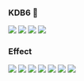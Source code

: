 ### KDB6 👋   
<a href="https://kdb6.github.io/codingclass/index.html"><img src="https://img.shields.io/badge/class-3DDC84?style=flat-square&logo=github&logoColor=white"/></a>
<a href="https://kdb6.github.io/codingclass/javascript/index.html"><img src="https://img.shields.io/badge/javascript-16009A?style=flat-square&logo=github&logoColor=white"/></a>
<a href="https://kdb6.github.io/codingclass/html/alphabet.html"><img src="https://img.shields.io/badge/html-A700C2?style=flat-square&logo=github&logoColor=white"/></a>
<a href="https://kdb6.github.io/codingclass/css/index.html"><img src="https://img.shields.io/badge/css-E20000?style=flat-square&logo=github&logoColor=white"/></a>   

### Effect
<a href="https://kdb6.github.io/codingclass/javascript/effect/gameEffect01.html"><img src="https://img.shields.io/badge/game-00D37B?style=flat-square&logo=github&logoColor=white"/></a>
<a href="https://kdb6.github.io/codingclass/javascript/effect/dataEffect01.html"><img src="https://img.shields.io/badge/data-00D3AD?style=flat-square&logo=github&logoColor=white"/></a>
<a href="https://kdb6.github.io/codingclass/javascript/effect/searchEffect01.html"><img src="https://img.shields.io/badge/search-37CFFF?style=flat-square&logo=github&logoColor=white"/></a>
<a href="https://kdb6.github.io/codingclass/javascript/effect/quizEffect01.html"><img src="https://img.shields.io/badge/quiz-190062?style=flat-square&logo=github&logoColor=white"/></a>
<a href="https://kdb6.github.io/codingclass/javascript/effect/mouseEffect01.html"><img src="https://img.shields.io/badge/mouse-A6FFFA?style=flat-square&logo=github&logoColor=white"/></a>
<a href="https://kdb6.github.io/codingclass/javascript/effect/parallaxEffect01.html"><img src="https://img.shields.io/badge/parallax-A6BFFF?style=flat-square&logo=github&logoColor=white"/></a>
<a href="https://kdb6.github.io/codingclass/javascript/effect/sliderEffect01.html"><img src="https://img.shields.io/badge/slider-CBB9FF?style=flat-square&logo=github&logoColor=white"/></a>
